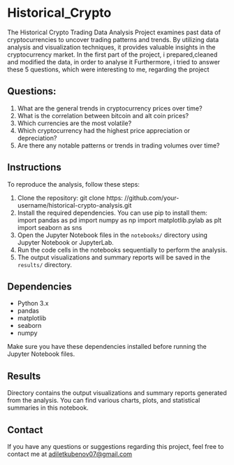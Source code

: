# Historical_Crypto
The Historical Crypto Trading Data Analysis 
Project examines past data of cryptocurrencies to uncover trading patterns and trends. By utilizing data analysis and visualization techniques, it provides valuable insights in the cryptocurrency market. 
In the first part of the project, i prepared,cleaned and modified the data, in order to analyse it
Furthermore, i tried to answer these 5 questions, which were interesting to me, regarding the project





## Questions:
1) What are the general trends in cryptocurrency prices over time?
2) What is the correlation between bitcoin and alt coin prices?
3) Which currencies are the most volatile?
4) Which cryptocurrency had the highest price appreciation or depreciation?
5) Are there any notable patterns or trends in trading volumes over time?

## Instructions

To reproduce the analysis, follow these steps:

1. Clone the repository:  git clone https:  //github.com/your-username/historical-crypto-analysis.git
2. Install the required dependencies. You can use pip to install them:
import pandas as pd
import numpy as np
import matplotlib.pylab as plt
import seaborn as sns
3. Open the Jupyter Notebook files in the `notebooks/` directory using Jupyter Notebook or JupyterLab.
4. Run the code cells in the notebooks sequentially to perform the analysis.
5. The output visualizations and summary reports will be saved in the `results/` directory.

   
## Dependencies

- Python 3.x
- pandas
- matplotlib
- seaborn
- numpy

Make sure you have these dependencies installed before running the Jupyter Notebook files.

## Results

Directory contains the output visualizations and summary reports generated from the analysis. You can find various charts, plots, and statistical summaries in this notebook.


## Contact

If you have any questions or suggestions regarding this project, feel free to contact me at adiletkubenov07@gmail.com

